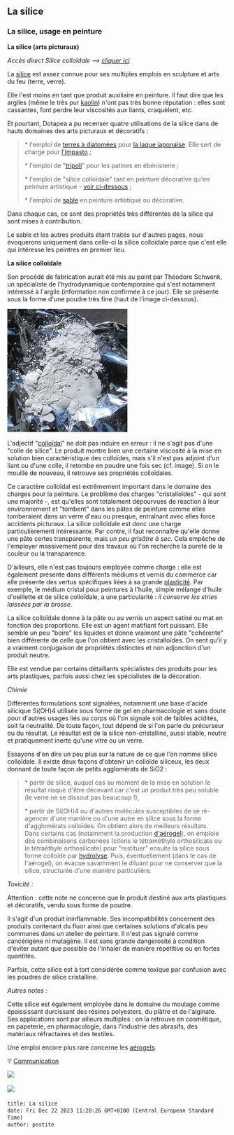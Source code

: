 ## La silice
### La silice, usage en peinture
 **La silice (arts picturaux)**

_Accès direct Silice colloïdale --> [cliquer ici](silicepeinture.html#silicecolloidale)_

La [silice](silice.html) est assez connue pour ses multiples emplois en sculpture et arts du feu (terre, verre).

Elle l'est moins en tant que produit auxiliaire en peinture. Il faut dire que les argiles (même le très pur [kaolin](kaolin.html)) n'ont pas très bonne réputation : elles sont cassantes, font perdre leur viscosités aux liants, craquèlent, etc.

Et pourtant, Dotapea a pu recenser quatre utilisations de la silice dans de hauts domaines des arts picturaux et décoratifs :

> \* l'emploi de [terres à diatomées](diatomees.html) pour [la laque japonaise](laquejaponaise.html). Elle sert de charge pour [l'impasto](empatement.html) ;
> 
> \* l'emploi de "[tripoli](tripoli.html)" pour les patines en ébénisterie ;
> 
> \* l'emploi de "silice colloïdale" tant en peinture décorative qu'en peinture artistique - [voir ci-dessous](silicepeinture.html#silicecolloidale) ;
> 
> \* l'emploi de [sable](sable.html) en peinture artistique ou décorative.

Dans chaque cas, ce sont des propriétés très différentes de la silice qui sont mises à contribution.

Le sable et les autres produits étant traités sur d'autres pages, nous évoquerons uniquement dans celle-ci la silice colloïdale parce que c'est elle qui intéresse les peintres en premier lieu.

**La silice colloïdale**

Son procédé de fabrication aurait été mis au point par Théodore Schwenk, un spécialiste de l'hydrodynamique contemporaine qui s'est notamment intéressé à l'argile (information non confirmée à ce jour). Elle se présente sous la forme d'une poudre très fine (haut de l'image ci-dessous).

![](images/silicecolloidale2vw.jpg)

L'adjectif "[colloïdal](colloide.html)" ne doit pas induire en erreur : il ne s'agit pas d'une "colle de silice". Le produit montre bien une certaine viscosité à la mise en solution bien caractéristique des colloïdes, mais s'il n'est pas adjoint d'un liant ou d'une colle, il retombe en poudre une fois sec (cf. image). Si on le mouille de nouveau, il retrouve ses propriétés colloïdales.

Ce caractère colloïdal est extrêmement important dans le domaine des charges pour la peinture. Le problème des charges "cristalloïdes" - qui sont une majorité -, est qu'elles sont totalement dépourvues de réaction à leur environnement et "tombent" dans les pâtes de peinture comme elles tomberaient dans un verre d'eau ou presque, entraînant avec elles force accidents picturaux. La silice colloïdale est donc une charge particulièrement intéressante. Par contre, il faut reconnaître qu'elle donne une pâte certes transparente, mais _un peu grisâtre à sec._ Cela empêche de l'employer massivement pour des travaux où l'on recherche la pureté de la couleur ou la transparence.

D'ailleurs, elle n'est pas toujours employée comme charge : elle est également présente dans différents médiums et vernis du commerce car elle présente des vertus spécifiques liées à sa grande [plasticité](plastique.html). Par exemple, le médium cristal pour peintures à l'huile, simple mélange d'huile d'oeillette et de silice colloïdale, a une particularité : _il conserve les stries laissées par la brosse_.

La silice colloïdale donne à la pâte ou au vernis un aspect satiné ou mat en fonction des proportions. Elle est un agent matifiant fort puissant. Elle semble un peu "boire" les liquides et donne vraiment une pâte "cohérente" bien différente de celle que l'on obtient avec les cristalloïdes. On sent qu'il y a vraiment conjugaison de propriétés distinctes et non adjonction d'un produit neutre.

Elle est vendue par certains détaillants spécialistes des produits pour les arts plastiques, parfois aussi chez les spécialistes de la décoration.

_Chimie_

Différentes formulations sont signalées, notamment une base d'acide silicique Si(OH)4 utilisée sous forme de gel en pharmacologie et sans doute pour d'autres usages liés au corps où l'on signale soit de faibles acidités, soit la neutralité. De toute façon, tout dépend de si l'on parle du précurseur ou du résultat. Le résultat est de la silice non-cristalline, aussi stable, neutre et pratiquement inerte qu'une vitre ou un verre.

Essayons d'en dire un peu plus sur la nature de ce que l'on nomme silice colloïdale. Il existe deux façons d'obtenir un colloïde siliceux, les deux donnant de toute façon de petits agglomérats de SiO2 :

> \* partir de silice, auquel cas au moment de la mise en solution le résultat risque d'être décevant car c'est un produit très peu soluble (le verre ne se dissout pas beaucoup !),
> 
> \* partir de Si(OH)4 ou d'autres molécules susceptibles de se ré-agencer d'une manière ou d'une autre en silice sous la forme d'agglomérats colloïdes. On obtient alors de meilleurs résultats.  
> Dans certains cas (notamment la production [d'aérogel](chap05aerogel.html)), on emploie des combinaisons carbonées (citons le tétraméthyle orthosilicate ou le tétraéthyle orthosilicate) pour "restituer" ensuite la silice sous forme colloïde par [hydrolyse](hydrolyse.html). Puis, éventuellement (dans le cas de l'aérogel), on évacue savamment le diluant pour ne conserver que la silice, structurée d'une manière particulière.

_Toxicité :_

Attention : cette note ne concerne que le produit destiné aux arts plastiques et décoratifs, vendu sous forme de poudre.

Il s'agit d'un produit ininflammable. Ses incompatibilités concernent des produits contenant du fluor ainsi que certaines solutions d'alcalis peu communes dans un atelier de peinture. Il n'est pas signalé comme cancérigène ni mutagène. Il est sans grande dangerosité à condition d'éviter autant que possible de l'inhaler de manière répétitive ou en fortes quantités.

Parfois, cette silice est à tort considérée comme toxique par confusion avec les poudres de silice cristalline.

_Autres notes :_

Cette silice est également employée dans le domaine du moulage comme épaississant durcissant des résines polyesters, du plâtre et de l'alginate. Ses applications sont par ailleurs multiples : on la retrouve en cosmétique, en papeterie, en pharmacologie, dans l'industrie des abrasifs, des matériaux réfractaires et des textiles.

Une emploi encore plus rare concerne les [aérogels](chap05aerogel.html).



![](images/flechebas.gif) [Communication](http://www.artrealite.com/annonceurs.htm) 

[![](https://cbonvin.fr/sites/regie.artrealite.com/visuels/campagne1.png)](index-2.html#20131014)

![](https://cbonvin.fr/sites/regie.artrealite.com/visuels/campagne2.png)
```
title: La silice
date: Fri Dec 22 2023 11:28:26 GMT+0100 (Central European Standard Time)
author: postite
```

